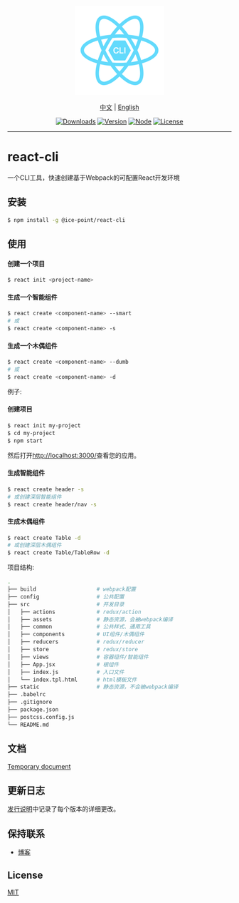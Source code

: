 <p align="center">
  <img width="200" src="https://raw.githubusercontent.com/li-shuaishuai/react-cli/master/static/logo.png" alt="react-cli"></a>
</p>

<p align="center">
  <a href="https://github.com/li-shuaishuai/react-cli/blob/master/README.md">中文</a> |
  <a href="https://github.com/li-shuaishuai/react-cli/blob/master/README-us.md">English</a>
</p>

<p align="center">
  <a href="https://npmcharts.com/compare/@ice-point/react-cli?minimal=true"><img src="https://img.shields.io/npm/dt/@ice-point/react-cli.svg" alt="Downloads"></a>
  <a href="https://www.npmjs.com/package/@ice-point/react-cli"><img src="https://img.shields.io/npm/v/@ice-point/react-cli.svg" alt="Version"></a>
  <a href="https://www.npmjs.com/package/@ice-point/react-cli"><img src="https://img.shields.io/node/v/@ice-point/react-cli.svg" alt="Node"></a>
  <a href="https://www.npmjs.com/package/@ice-point/react-cli"><img src="https://img.shields.io/npm/l/@ice-point/react-cli.svg" alt="License"></a>
</p>

---

# react-cli

一个CLI工具，快速创建基于Webpack的可配置React开发环境

## 安装

```bash
$ npm install -g @ice-point/react-cli
```

## 使用

#### 创建一个项目
```bash
$ react init <project-name>
```

#### 生成一个智能组件
```bash
$ react create <component-name> --smart
# 或
$ react create <component-name> -s
```

#### 生成一个木偶组件
```bash
$ react create <component-name> --dumb
# 或
$ react create <component-name> -d
```

例子:

#### 创建项目
```bash
$ react init my-project
$ cd my-project
$ npm start
```
然后打开[http://localhost:3000/](http://localhost:3000/)查看您的应用。

#### 生成智能组件
```bash
$ react create header -s
# 或创建深层智能组件
$ react create header/nav -s
```

#### 生成木偶组件
```bash
$ react create Table -d
# 或创建深层木偶组件
$ react create Table/TableRow -d
```

项目结构:

```bash
.
├── build                   # webpack配置
├── config                  # 公共配置
├── src                     # 开发目录
│   ├── actions             # redux/action
│   ├── assets              # 静态资源，会被webpack编译
│   ├── common              # 公共样式、通用工具
│   ├── components          # UI组件/木偶组件
│   ├── reducers            # redux/reducer
│   ├── store               # redux/store
│   ├── views               # 容器组件/智能组件
│   ├── App.jsx             # 根组件
│   ├── index.js            # 入口文件
│   └── index.tpl.html      # html模板文件
├── static                  # 静态资源，不会被webpack编译
├── .babelrc
├── .gitignore
├── package.json
├── postcss.config.js
└── README.md
```

## 文档

[Temporary document](https://react-cli.lishuaishuai.com/)

## 更新日志

[发行说明](https://github.com/li-shuaishuai/react-cli/releases)中记录了每个版本的详细更改。

## 保持联系

+ [博客](https://www.lishuaishuai.com)

## License

[MIT](https://github.com/li-shuaishuai/react-cli/blob/master/LICENSE)